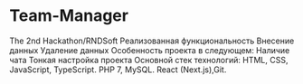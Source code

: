 # Team-Manager
The 2nd Hackathon/RNDSoft
Реализованная функциональность
Внесение данных
Удаление данных
Особенность проекта в следующем:
Наличие чата
Тонкая настройка проекта
Основной стек технологий:
HTML, CSS, JavaScript, TypeScript.
PHP 7, MySQL.
React (Next.js),Git.
